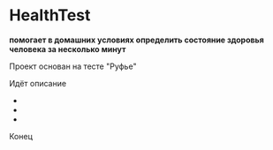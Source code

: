 # HealthTest
**помогает в домашних условиях определить состояние здоровья человека за несколько минут**

Проект основан на тесте "Руфье"

Идёт описание

-

-

-

Конец
